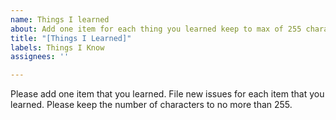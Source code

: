 ```yaml
---
name: Things I learned
about: Add one item for each thing you learned keep to max of 255 characters
title: "[Things I Learned]"
labels: Things I Know
assignees: ''

---
```


Please add one item that you learned.  File new issues for each item that you learned.  Please keep the number of characters to no more than 255.
